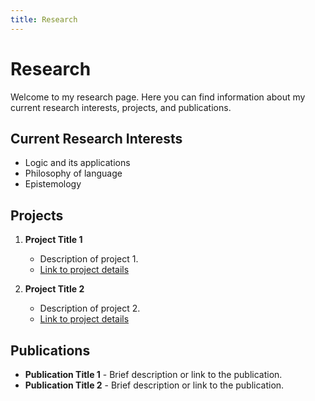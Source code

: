 ```yaml
---
title: Research
---
```


# Research

Welcome to my research page. Here you can find information about my current research interests, projects, and publications.

## Current Research Interests

- Logic and its applications
- Philosophy of language
- Epistemology

## Projects

1. **Project Title 1**
   - Description of project 1.
   - [Link to project details](#)

2. **Project Title 2**
   - Description of project 2.
   - [Link to project details](#)

## Publications

- **Publication Title 1** - Brief description or link to the publication.
- **Publication Title 2** - Brief description or link to the publication.
